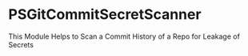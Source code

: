 # PSGitCommitSecretScanner
This Module Helps to Scan a Commit History of a Repo for Leakage of Secrets
